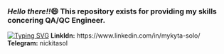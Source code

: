<h3><i>Hello there!!</i>&#128516; This repository exists for providing my skills concering QA/QC Engineer.</h3>
<a href="https://git.io/typing-svg"><img src="https://readme-typing-svg.demolab.com?font=Fira+Code&pause=1000&color=C4C55C&center=true&vCenter=true&multiline=true&repeat=false&width=500&height=100&lines=My+name+is+Soloshenko+Mykyta" alt="Typing SVG" /></a>
<b>LinkIdn:</b> https://www.linkedin.com/in/mykyta-solo/<br>
<b>Telegram:</b> nickitasol<br>



